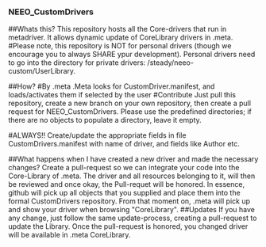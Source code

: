 ### NEEO_CustomDrivers

##Whats this?
This repository hosts all the Core-drivers that run in metadriver.
It allows dynamic update of CoreLibrary drivers in .meta.
#Please note, this repository is NOT for personal drivers (though we encourage you to always SHARE ypur development).
Personal drivers need to go into the directory for private drivers: /steady/neeo-custom/UserLibrary.

##How?
#By .meta
.Meta looks for CustomDriver.manifest, and loads/activates them if selected by the user
#Contribute
Just pull this repository, create a new branch on your own repository, then create a pull request for NEEO_CustomDrivers.
Please use the predefined directories; if there are no objects to populate a directory, leave it empty. 

#ALWAYS!! Create/update the appropriate fields in file CustomDrivers.manifest with name of driver, and fields like Author etc.

##What happens when I have created a new driver and made the necessary changes?
Create a pull-request so we can integrate your code into the Core-Library of .meta.
The driver and all resources belonging to it, will then be reviewed and once okay, the Pull-requet will be honored.
In essence, github will pick up all objects that you supplied and place them into the formal CustomDrivers repository.
From that moment on, .meta will pick up and show your driver when browsing "CoreLibrary".
##Updates
If you have any change, just follow the same update-process, creating a pull-request to update the Library.
Once the pull-request is honored, you changed driver will be available in .meta CoreLibrary.

